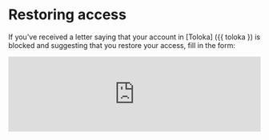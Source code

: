 # Restoring access

If you've received a letter saying that your account in [Toloka] ({{ toloka }) is blocked and suggesting that you
restore your access, fill in the form:

<iframe width="100%" frameborder="0" src="https://forms.yandex.com/surveys/13464611.aae9597a9c66c630f2b7810fbddb942128830095/?lang=en&iframe=1&service=toloka-ai" id="registration"></iframe>